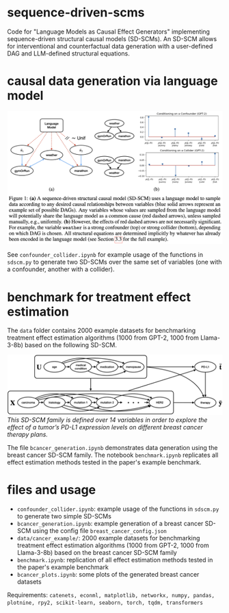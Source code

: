 # sequence-driven-scms
Code for "Language Models as Causal Effect Generators" implementing sequence-driven structural causal models (SD-SCMs). An SD-SCM allows for interventional and counterfactual data generation with a user-defined DAG and LLM-defined structural equations.

# causal data generation via language model

![](images/sdscm_example.png)

See `confounder_collider.ipynb` for example usage of the functions in `sdscm.py` to generate two SD-SCMs over the same set of variables (one with a confounder, another with a collider).

# benchmark for treatment effect estimation

The `data` folder contains 2000 example datasets for benchmarking treatment effect estimation algorithms (1000 from GPT-2, 1000 from Llama-3-8b) based on the following SD-SCM.

![](images/bcancer_dag.png)
*This SD-SCM family is defined over 14 variables in order to explore the effect of a tumor’s PD-L1 expression levels on different breast cancer therapy plans.*

The file `bcancer_generation.ipynb` demonstrates data generation using the breast cancer SD-SCM family. The notebook `benchmark.ipynb` replicates all effect estimation methods tested in the paper's example benchmark.

# files and usage 
- `confounder_collider.ipynb`: example usage of the functions in `sdscm.py` to generate two simple SD-SCMs
- `bcancer_generation.ipynb`: example generation of a breast cancer SD-SCM using the config file `breast_cancer_config.json`
- `data/cancer_example/`: 2000 example datasets for benchmarking treatment effect estimation algorithms (1000 from GPT-2, 1000 from Llama-3-8b) based on the breast cancer SD-SCM family
- `benchmark.ipynb`: replication of all effect estimation methods tested in the paper's example benchmark
- `bcancer_plots.ipynb`: some plots of the generated breast cancer datasets

Requirements: 
`catenets, econml, matplotlib, networkx, numpy, pandas, plotnine, rpy2, scikit-learn, seaborn, torch, tqdm, transformers`
